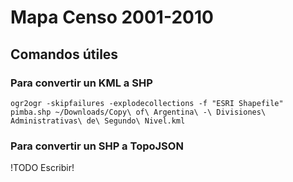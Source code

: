 Mapa Censo 2001-2010
====================

## Comandos útiles

### Para convertir un KML a SHP

`ogr2ogr -skipfailures -explodecollections -f "ESRI Shapefile" pimba.shp ~/Downloads/Copy\ of\ Argentina\ -\ Divisiones\ Administrativas\ de\ Segundo\ Nivel.kml`

### Para convertir un SHP a TopoJSON

!TODO Escribir!
